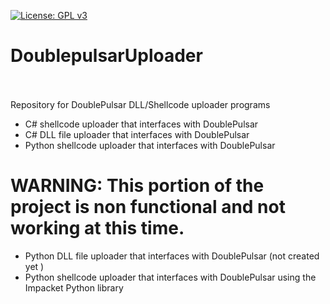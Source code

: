 [![License: GPL v3](https://img.shields.io/badge/License-GPLv3-blue.svg)](https://www.gnu.org/licenses/gpl-3.0)
# DoublepulsarUploader <br /><br />
Repository for DoublePulsar DLL/Shellcode uploader programs<br />
- C# shellcode uploader that interfaces with DoublePulsar<br />
- C# DLL file uploader that interfaces with DoublePulsar<br />
- Python shellcode uploader that interfaces with DoublePulsar<br />

# WARNING: This portion of the project is non functional and not working at this time.
- Python DLL file uploader that interfaces with DoublePulsar (not created yet )<br />
- Python shellcode uploader that interfaces with DoublePulsar using the Impacket Python library<br />
